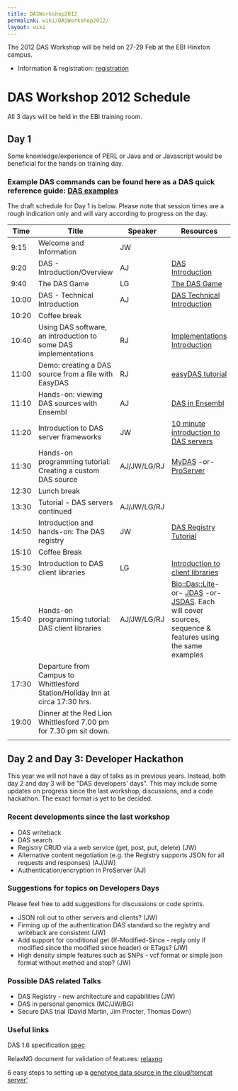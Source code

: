 ```yaml
---
title: DASWorkshop2012
permalink: wiki/DASWorkshop2012/
layout: wiki
---
```


The 2012 DAS Workshop will be held on 27-29 Feb at the EBI Hinxton
campus.

-   Information & registration:
    [registration](http://www.ebi.ac.uk/training/onsite/120227_DAS.html)

DAS Workshop 2012 Schedule
==========================

All 3 days will be held in the EBI training room.

Day 1
-----

Some knowledge/experience of PERL or Java and or Javascript would be
beneficial for the hands on training day.

### Example DAS commands can be found here as a DAS quick reference guide: [DAS examples](http://www.dasregistry.org/DASCommandExamples.jsp)

The draft schedule for Day 1 is below. Please note that session times
are a rough indication only and will vary according to progress on the
day.

| Time  | Title                                                                         | Speaker     | Resources                                                                                                                                                                                                                                                                         |
|-------|-------------------------------------------------------------------------------|-------------|-----------------------------------------------------------------------------------------------------------------------------------------------------------------------------------------------------------------------------------------------------------------------------------|
| 9:15  | Welcome and Information                                                       | JW          |                                                                                                                                                                                                                                                                                   |
| 9:20  | DAS - Introduction/Overview                                                   | AJ          | [DAS Introduction](http://www.ebi.ac.uk/~aj/das_workshop_2012/DAS-Introduction.pptx)                                                                                                                                                                                              |
| 9:40  | The DAS Game                                                                  | LG          | [The DAS Game](http://www.biotnet.org/training-materials/das-game)                                                                                                                                                                                                                |
| 10:00 | DAS - Technical Introduction                                                  | AJ          | [DAS Technical Introduction](http://www.ebi.ac.uk/~aj/das_workshop_2012/DAS-Introduction-Technical.pptx)                                                                                                                                                                          |
| 10:20 | Coffee break                                                                  |
| 10:40 | Using DAS software, an introduction to some DAS implementations               | RJ          | [Implementations Introduction](http://www.biotnet.org/training-materials/using-das-software-introduction-some-das-implementations)                                                                                                                                                |
| 11:00 | Demo: creating a DAS source from a file with EasyDAS                          | RJ          | [easyDAS tutorial](http://code.google.com/p/easydas/wiki/easyDAS_tutorial)                                                                                                                                                                                                        |
| 11:10 | Hands-on: viewing DAS sources with Ensembl                                    | AJ          | [DAS in Ensembl](http://www.ebi.ac.uk/~aj/das_workshop_2012/ensembl/das-ensembl.html)                                                                                                                                                                                             |
| 11:20 | Introduction to DAS server frameworks                                         | JW          | [10 minute introduction to DAS servers](http://www.biotnet.org/training-materials/das-servers)                                                                                                                                                                                    |
| 11:30 | Hands-on programming tutorial: Creating a custom DAS source                   | AJ/JW/LG/RJ | [MyDAS](http://code.google.com/p/mydas/wiki/Tutorials) -or- [ProServer](http://www.biotnet.org/training-materials/bio-das-proserver-tutorial)                                                                                                                                     |
| 12:30 | Lunch break                                                                   |
| 13:30 | Tutorial - DAS servers continued                                              | AJ/JW/LG/RJ |                                                                                                                                                                                                                                                                                   |
| 14:50 | Introduction and hands-on: The DAS registry                                   | JW          | [DAS Registry Tutorial](http://www.biotnet.org/training-materials/short-das-registry-tutorial-basic-knowledge)                                                                                                                                                                    |
| 15:10 | Coffee Break                                                                  |
| 15:30 | Introduction to DAS client libraries                                          | LG          | [Introduction to client libraries](http://www.biotnet.org/sites/biotnet.org/files/documents/40/clientlibraries_das_ws_2012.ppt)                                                                                                                                                   |
| 15:40 | Hands-on programming tutorial: DAS client libraries                           | AJ/JW/LG/RJ | [Bio::Das::Lite](http://www.biotnet.org/training-materials/bio-das-lite-tutorial)-or- [JDAS](http://code.google.com/p/jdas/wiki/dasWorkshop2012) -or- [JSDAS](http://code.google.com/p/jsdas/wiki/tutorial). Each will cover sources, sequence & features using the same examples |
| 17:30 | Departure from Campus to Whittlesford Station/Holiday Inn at circa 17:30 hrs. |
| 19:00 | Dinner at the Red Lion Whittlesford 7.00 pm for 7.30 pm sit down.             |
||

Day 2 and Day 3: Developer Hackathon
------------------------------------

This year we will not have a day of talks as in previous years. Instead,
both day 2 and day 3 will be "DAS developers' days". This may include
some updates on progress since the last workshop, discussions, and a
code hackathon. The exact format is yet to be decided.

### Recent developments since the last workshop

-   DAS writeback
-   DAS search
-   Registry CRUD via a web service (get, post, put, delete) (JW)
-   Alternative content negotiation (e.g. the Registry supports JSON for
    all requests and responses) (AJ/JW)
-   Authentication/encryption in ProServer (AJ)

### Suggestions for topics on Developers Days

Please feel free to add suggestions for discussions or code sprints.

-   JSON roll out to other servers and clients? (JW)
-   Firming up of the authentication DAS standard so the registry and
    writeback are consistent (JW)
-   Add support for conditional get (If-Modified-Since - reply only if
    modified since the modified since header) or ETags? (JW)
-   High density simple features such as SNPs - vcf format or simple
    json format without method and stop? (JW)

### Possible DAS related Talks

-   DAS Registry - new architecture and capabilities (JW)
-   DAS in personal genomics (MC/JW/BG)
-   Secure DAS trial (David Martin, Jim Procter, Thomas Down)

### Useful links

DAS 1.6 specification
[spec](http://www.biodas.org/documents/spec-1.6.html)

RelaxNG document for validation of features:
[relaxng](http://www.dasregistry.org/validation1.6/features.rng)

6 easy steps to setting up a [genotype data source in the cloud/tomcat
server'](http://biodasman.wordpress.com/2012/01/12/easy-deployment-of-das-server-for-personal-genotype-data-to-the-amazon-cloud/'MyDAS)
